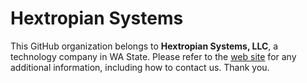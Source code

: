 # Hextropian Systems
This GitHub organization belongs to **Hextropian Systems, LLC**, a technology company in WA State. 
Please refer to the [web site](https://hextropian.systems) for any additional information, including how to contact us. Thank you.
